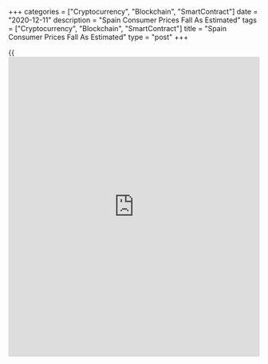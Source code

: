 +++
categories = ["Cryptocurrency", "Blockchain", "SmartContract"]
date = "2020-12-11"
description = "Spain Consumer Prices Fall As Estimated"
tags = ["Cryptocurrency", "Blockchain", "SmartContract"]
title = "Spain Consumer Prices Fall As Estimated"
type = "post"
+++

{{<iframe id="large-banner" src="https://www.bounty.group/#slide=19.0" width="100%" height="600" scrolling="no" style="border: 0px solid rgb(216, 221, 230); border-radius: 3px;">}}

Spain consumer prices declined further in November, as initially
estimated, final data from the statistical office INE showed on Friday.

The consumer price index declined 0.8 percent year-on-year in November,
the same rate of decrease as seen in October, as estimated.

Prices for housing declined 2.2 percent yearly in November. Prices for
food and non-alcoholic beverages decreased 1.3 percent and leisure and
culture fell by 0.9 percent.

On a month-on-month basis, consumer prices gained 0.2 percent in
November, after a 0.5 percent rise in the prior month, as initially
estimated.

The EU measure of harmonized index of consumer prices, or HICP, fell 0.8
percent in November versus a 0.9 percent decrease in the initial
estimate. In October, the HICP declined 0.9 percent.

On a monthly basis, the HICP rose 0.1 percent in November. This was in
line with the initial estimate.

For comments and feedback [contact](https://www.playgroundfx.com/contact/): editorial@rtt[news](https://www.letsplayfx.com/blog/forex-news-website/).com

[Economic News][1]

 **What parts of the world are seeing the best (and worst) economic
performances lately? Click[here][2] to check out our [Econ Scorecard][2]
and find out! See up-to-the-moment [ranking](https://www.playgroundfx.com/blog/crypto-exchange-ranking/)s for the best and worst
performers in [GDP][3], [unemployment rate][4], [inflation][5] and much
more.**

   1. www.rtt[news](https://www.letsplayfx.com/blog/forex-news-website/).com/Content/EconomicNews.aspx
   2. www.rtt[news](https://www.letsplayfx.com/blog/forex-news-website/).com/economic-scorecard/world-rank/PPI/highest-performance.aspx
   3. www.rtt[news](https://www.letsplayfx.com/blog/forex-news-website/).com/economic-scorecard/world-rank/GDP/highest-performance.aspx
   4. www.rtt[news](https://www.letsplayfx.com/blog/forex-news-website/).com/economic-scorecard/world-rank/unemployment-rate/lowest-performance.aspx
   5. www.rtt[news](https://www.letsplayfx.com/blog/forex-news-website/).com/economic-scorecard/world-rank/CPI/highest-performance.aspx